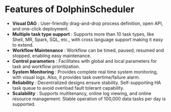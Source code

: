 # Features of DolphinScheduler

- **Visual DAG** : User-friendly drag-and-drop process definition, open API, and one-click deployment.
- **Multiple task type support** : Supports more than 10 task types, like Shell, MR, Spark, SQL, etc., with cross language support making it easy to extend.
- **Workflow Maintenance** : Workflow can be timed, paused, resumed and stopped, enabling easy maintenance.
- **Control parameters** : Facilitates with global and local parameters for task and workflow prioritization.
- **System Monitoring** : Provides complete real time system monitoring, with visual logs. Also, it provides task overtime/failure alarm.
- **Reliability** : Decentralized designs ensure stability. Self-supporting HA task queue to avoid overload fault tolerant capability. 
- **Scalability** : Supports multitenancy, online log viewing, and online resource management. Stable operation of 100,000 data tasks per day is supported.
 

